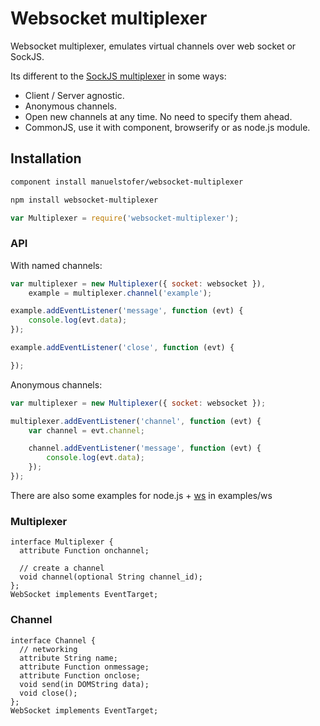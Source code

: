 # Websocket multiplexer

Websocket multiplexer, emulates virtual channels over web socket or SockJS.

Its different to the [SockJS multiplexer](https://github.com/sockjs/websocket-multiplex) in some ways:

- Client / Server agnostic.
- Anonymous channels.
- Open new channels at any time. No need to specify them ahead.
- CommonJS, use it with component, browserify or as node.js module.


## Installation

```bash
component install manuelstofer/websocket-multiplexer
```

```bash
npm install websocket-multiplexer
```

```Javascript
var Multiplexer = require('websocket-multiplexer');
```


### API

With named channels:

```Javascript
var multiplexer = new Multiplexer({ socket: websocket }),
    example = multiplexer.channel('example');

example.addEventListener('message', function (evt) {
    console.log(evt.data);
});

example.addEventListener('close', function (evt) {

});
```

Anonymous channels:

```Javascript
var multiplexer = new Multiplexer({ socket: websocket });

multiplexer.addEventListener('channel', function (evt) {
    var channel = evt.channel;

    channel.addEventListener('message', function (evt) {
        console.log(evt.data);
    });
});
```

There are also some examples for node.js + [ws](https://github.com/einaros/ws) in examples/ws


### Multiplexer

```webidl
interface Multiplexer {
  attribute Function onchannel;

  // create a channel
  void channel(optional String channel_id);
};
WebSocket implements EventTarget;
```

### Channel

```webidl
interface Channel {
  // networking
  attribute String name;
  attribute Function onmessage;
  attribute Function onclose;
  void send(in DOMString data);
  void close();
};
WebSocket implements EventTarget;
```

